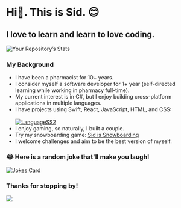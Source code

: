 # Hi👋. This is Sid. :blush: 
## I love to learn and learn to love coding.
![Your Repository’s Stats](https://github-readme-stats.vercel.app/api?username=isthissid&show_icons=true)
### My Background
 
- I have been a pharmacist for 10+ years.
- I consider myself a software developer for 1+ year (self-directed learning while working in pharmacy full-time).
- My current interest is in C#, but I enjoy building cross-platform applications in multiple languages.
- I have projects using Swift, React, JavaScript, HTML, and CSS:<br><br>
[![LanguageSS2](https://user-images.githubusercontent.com/72266833/194758197-b9cb7d6f-c5af-409b-939a-4d6a7686ef36.png)](http://ionicabizau.github.io/github-profile-languages/?user=isthissid)
- I enjoy gaming, so naturally, I built a couple.  
- Try my snowboarding game: [Sid is Snowboarding](https://www.isthissid.com/post/snowboarding-game)
- I welcome challenges and aim to be the best version of myself.
### 😂 Here is a random joke that'll make you laugh!
[![Jokes Card](https://readme-jokes.vercel.app/api)](https://github.com/ABSphreak/readme-jokes)
### Thanks for stopping by!<br>
[![](https://komarev.com/ghpvc/?username=isthissid&color=ff69b4)](https://github.com/antonkomarev/github-profile-views-counter)
